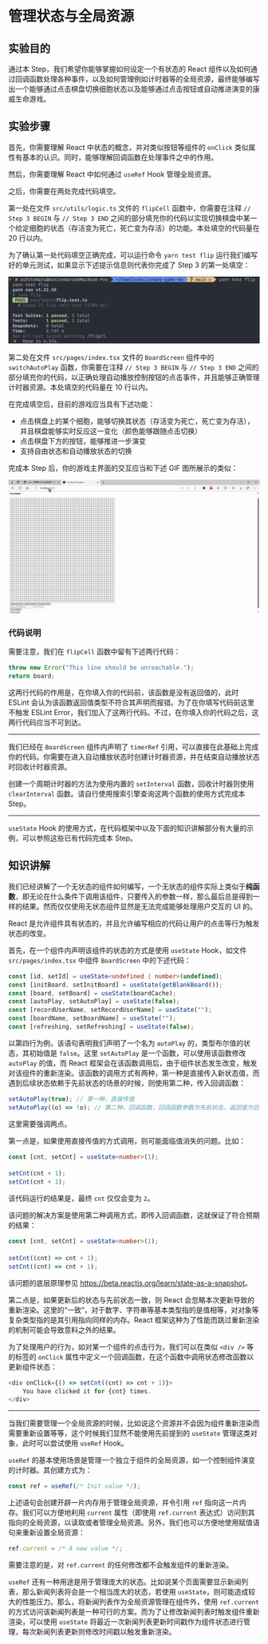 # 管理状态与全局资源

## 实验目的

通过本 Step，我们希望你能够掌握如何设定一个有状态的 React 组件以及如何通过回调函数处理各种事件，以及如何管理例如计时器等的全局资源，最终能够编写出一个能够通过点击棋盘切换细胞状态以及能够通过点击按钮或自动推进演变的康威生命游戏。

## 实验步骤

首先，你需要理解 React 中状态的概念，并对类似按钮等组件的 `onClick` 类似属性有基本的认识。同时，能够理解回调函数在处理事件之中的作用。

然后，你需要理解 React 中如何通过 `useRef` Hook 管理全局资源。

之后，你需要在两处完成代码填空。

第一处在文件 `src/utils/logic.ts` 文件的 `flipCell` 函数中，你需要在注释 `// Step 3 BEGIN` 与 `// Step 3 END` 之间的部分填充你的代码以实现切换棋盘中某一个给定细胞的状态（存活变为死亡，死亡变为存活）的功能。本处填空的代码量在 20 行以内。

为了确认第一处代码填空正确完成，可以运行命令 `yarn test flip` 运行我们编写好的单元测试，如果显示下述提示信息则代表你完成了 Step 3 的第一处填空：

![](../../static/react/step3-test-pass.png)

第二处在文件 `src/pages/index.tsx` 文件的 `BoardScreen` 组件中的 `switchAutoPlay` 函数，你需要在注释 `// Step 3 BEGIN` 与 `// Step 3 END` 之间的部分填充你的代码，以正确处理自动播放控制按钮的点击事件，并且能够正确管理计时器资源。本处填空的代码量在 10 行以内。

在完成填空后，目前的游戏应当具有下述功能：

- 点击棋盘上的某个细胞，能够切换其状态（存活变为死亡，死亡变为存活），并且棋盘能够实时反应这一变化（颜色能够跟随点击切换）
- 点击棋盘下方的按钮，能够推进一步演变
- 支持自由状态和自动播放状态的切换

完成本 Step 后，你的游戏主界面的交互应当和下述 GIF 图所展示的类似：

![](../../static/react/step3-demo.gif)

### 代码说明

需要注意，我们在 `flipCell` 函数中留有下述两行代码：

```typescript
throw new Error("This line should be unreachable.");
return board;
```

这两行代码的作用是，在你填入你的代码前，该函数是没有返回值的，此时 ESLint 会认为该函数返回值类型不符合其声明而报错。为了在你填写代码前这里不触发 ESLint Error，我们加入了这两行代码。不过，在你填入你的代码之后，这两行代码应当不可到达。

---

我们已经在 `BoardScreen` 组件内声明了 `timerRef` 引用，可以直接在此基础上完成你的代码。你需要在进入自动播放状态时创建计时器资源，并在结束自动播放状态时回收计时器资源。

创建一个周期计时器的方法为使用内置的 `setInterval` 函数，回收计时器则使用 `clearInterval` 函数。请自行使用搜索引擎查询这两个函数的使用方式完成本 Step。

---

`useState` Hook 的使用方式，在代码框架中以及下面的知识讲解部分有大量的示例，可以参照这些已有代码完成本 Step。

## 知识讲解

我们已经讲解了一个无状态的组件如何编写，一个无状态的组件实际上类似于**纯函数**，即无论在什么条件下调用该组件，只要传入的参数一样，那么最后总是得到一样的结果。然而仅仅使用无状态组件显然是无法完成能够处理用户交互的 UI 的。

React 是允许组件具有状态的，并且允许编写相应的代码让用户的点击等行为触发状态的改变。

首先，在一个组件内声明该组件的状态的方式是使用 `useState` Hook，如文件 `src/pages/index.tsx` 中组件 `BoardScreen` 中的下述代码：

```typescript
const [id, setId] = useState<undefined | number>(undefined);
const [initBoard, setInitBoard] = useState(getBlankBoard());
const [board, setBoard] = useState(boardCache);
const [autoPlay, setAutoPlay] = useState(false);
const [recordUserName, setRecordUserName] = useState("");
const [boardName, setBoardName] = useState("");
const [refreshing, setRefreshing] = useState(false);
```

以第四行为例，该语句表明我们声明了一个名为 `autoPlay` 的，类型布尔值的状态，其初始值是 `false`。这里 `setAutoPlay` 是一个函数，可以使用该函数修改 `autoPlay` 的值，而 React 框架会在该函数调用后，由于组件状态发生改变，触发对该组件的重新渲染。该函数的调用方式有两种，第一种是直接传入新状态值，而遇到后续状态依赖于先前状态的场景的时候，则使用第二种，传入回调函数：

```typescript
setAutoPlay(true); // 第一种，直接传值
setAutoPlay((o) => !o); // 第二种，回调函数，回调函数参数为先前状态，返回值为后续状态
```

这里需要强调两点。

第一点是，如果使用直接传值的方式调用，则可能面临值消失的问题。比如：

```typescript
const [cnt, setCnt] = useState<number>(1);

setCnt(cnt + 1);
setCnt(cnt + 1);
```

该代码运行的结果是，最终 `cnt` 仅仅会变为 `2`。

该问题的解决方案是使用第二种调用方式，即传入回调函数，这就保证了符合预期的结果：

```typescript
const [cnt, setCnt] = useState<number>(1);

setCnt((cnt) => cnt + 1);
setCnt((cnt) => cnt + 1);
```

该问题的底层原理参见 <https://beta.reactjs.org/learn/state-as-a-snapshot>。

第二点是，如果更新后的状态与先前状态一致，则 React 会忽略本次更新导致的重新渲染。这里的“一致”，对于数字、字符串等基本类型指的是值相等，对对象等复杂类型指的是其引用指向同样的内存。React 框架这种为了性能而跳过重新渲染的机制可能会导致意料之外的结果。

为了处理用户的行为，如对某一个组件的点击行为，我们可以在类似 `<div />` 等的标签的 `onClick` 属性中定义一个回调函数，在这个函数中调用状态修改函数以更新组件状态：

```typescript
<div onClick={() => setCnt((cnt) => cnt + 1)}>
    You have clicked it for {cnt} times.
</div>
```

---

当我们需要管理一个全局资源的时候，比如说这个资源并不会因为组件重新渲染而需要重新设置等等，这个时候我们显然不能使用先前提到的 `useState` 管理这类对象，此时可以尝试使用 `useRef` Hook。

`useRef` 的基本使用场景是管理一个独立于组件的全局资源，如一个控制组件演变的计时器。其创建方式为：

```typescript
const ref = useRef(/* Init value */);
```

上述语句会创建开辟一片内存用于管理全局资源，并令引用 `ref` 指向这一片内存。我们可以方便地利用 `current` 属性（即使用 `ref.current` 表达式）访问到其指向的全局资源，以读取或者管理全局资源。另外，我们也可以方便地使用赋值语句来重新设置全局资源：

```typescript
ref.current = /* A new value */;
```

需要注意的是，对 `ref.current` 的任何修改都不会触发组件的重新渲染。

`useRef` 还有一种用途是用于管理庞大的状态。比如说某个页面需要显示新闻列表，那么新闻列表将会是一个相当庞大的状态，若使用 `useState`，则可能造成较大的性能压力。那么，将新闻列表作为全局资源管理在组件外，使用 `ref.current` 的方式访问该新闻列表是一种可行的方案。而为了让修改新闻列表时触发组件重新渲染，可以使用 `useState` 将最近一次新闻列表更新时间戳作为组件状态进行管理，每次新闻列表更新则修改时间戳以触发重新渲染。
